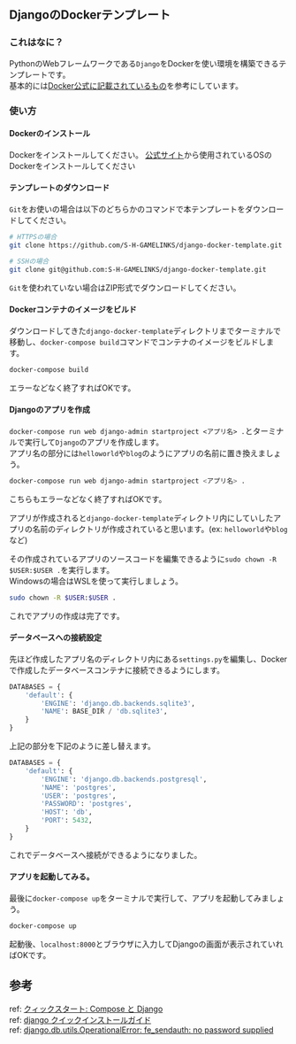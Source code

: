 ## DjangoのDockerテンプレート
### これはなに？

PythonのWebフレームワークである`Django`をDockerを使い環境を構築できるテンプレートです。  
基本的には[Docker公式に記載されているもの](https://docs.docker.jp/compose/django.html)を参考にしています。

### 使い方
#### Dockerのインストール

Dockerをインストールしてください。
[公式サイト](https://docs.docker.com/get-docker/)から使用されているOSのDockerをインストールしてください

#### テンプレートのダウンロード

`Git`をお使いの場合は以下のどちらかのコマンドで本テンプレートをダウンロードしてください。

```bash
# HTTPSの場合
git clone https://github.com/S-H-GAMELINKS/django-docker-template.git

# SSHの場合
git clone git@github.com:S-H-GAMELINKS/django-docker-template.git
```

`Git`を使われていない場合はZIP形式でダウンロードしてください。

#### Dockerコンテナのイメージをビルド

ダウンロードしてきた`django-docker-template`ディレクトリまでターミナルで移動し、`docker-compose build`コマンドでコンテナのイメージをビルドします。

```bash
docker-compose build
```

エラーなどなく終了すればOKです。

#### Djangoのアプリを作成

`docker-compose run web django-admin startproject <アプリ名> .`とターミナルで実行して`Django`のアプリを作成します。  
アプリ名の部分には`helloworld`や`blog`のようにアプリの名前に置き換えましょう。

```bash
docker-compose run web django-admin startproject <アプリ名> .
```

こちらもエラーなどなく終了すればOKです。

アプリが作成されると`django-docker-template`ディレクトリ内にしていしたアプリの名前のディレクトリが作成されていると思います。(ex: `helloworld`や`blog`など)

その作成されているアプリのソースコードを編集できるように`sudo chown -R $USER:$USER .`を実行します。  
Windowsの場合はWSLを使って実行しましょう。

```bash
sudo chown -R $USER:$USER .
```

これでアプリの作成は完了です。

#### データベースへの接続設定

先ほど作成したアプリ名のディレクトリ内にある`settings.py`を編集し、Dockerで作成したデータベースコンテナに接続できるようにします。

```python
DATABASES = {
    'default': {
        'ENGINE': 'django.db.backends.sqlite3',
        'NAME': BASE_DIR / 'db.sqlite3',
    }
}
```

上記の部分を下記のように差し替えます。

```python
DATABASES = {
    'default': {
        'ENGINE': 'django.db.backends.postgresql',
        'NAME': 'postgres',
        'USER': 'postgres',
        'PASSWORD': 'postgres',
        'HOST': 'db',
        'PORT': 5432,
    }
}
```

これでデータベースへ接続ができるようになりました。

#### アプリを起動してみる。

最後に`docker-compose up`をターミナルで実行して、アプリを起動してみましょう。

```bash
docker-compose up
```

起動後、`localhost:8000`とブラウザに入力してDjangoの画面が表示されていればOKです。

## 参考

ref: [クィックスタート: Compose と Django](https://docs.docker.jp/compose/django.html)  
ref: [django クイックインストールガイド](https://docs.djangoproject.com/ja/3.2/intro/install/)  
ref: [django.db.utils.OperationalError: fe_sendauth: no password supplied
](https://stackoverflow.com/questions/36214127/django-db-utils-operationalerror-fe-sendauth-no-password-supplied)  

